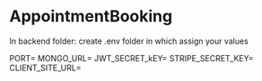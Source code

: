 # AppointmentBooking

In backend folder:
create .env folder in which assign your values

PORT=
MONGO_URL=
JWT_SECRET_kEY=
STRIPE_SECRET_KEY=
CLIENT_SITE_URL=
